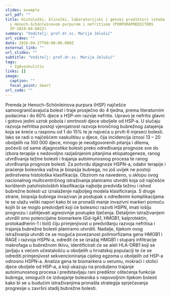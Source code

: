 ```yaml
---
slides: example
url_pdf: ""
title: Histološki, klinički, laboratorijski i genski prediktori ishoda bolesnika
  s Henoch-Schönleinovom purpurom i nefritisom (PURPURAPREDICTORS
  IP-2019-04-8822)
summary: "Voditelj: prof.dr.sc. Marija Jelušić"
url_video: ""
date: 2016-04-27T00:00:00.000Z
external_link: ""
url_slides: ""
subtitle: "Voditelj: prof.dr.sc. Marija Jelušić"
tags:
  - IgAvaskulitis
links: []
image:
  caption: ""
  focal_point: Smart
url_code: ""
---
```

Premda je Henoch-Schönleinova purpura (HSP) najčešće samoograničavajuća bolest i traje prosječno do 4 tjedna, prema literaturnim podacima i do 60% djece s HSP-om razvije nefritis. Upravo je nefritis glavni i gotovo jedini uzrok pobola i smrtnosti djece oboljele od HSP-a. U slučaju razvoja nefritisa postoji vjerojatnost razvoja kroničnog bubrežnog zatajenja koja se kreće u rasponu od 1 do 15% te je najveća u prvih 6 mjeseci bolesti. Iako se radi o najčešćem vaskulitisu u djece, čija incidencija iznosi 13 – 20 oboljelih na 100 000 djece, mnogo je neodgovorenih pitanja i dilema, počevši od same dijagnostike bolesti preko određivanja prognoze sve do izbora terapije s nedovoljno razjašnjenim pitanjima etiopatogeneze, ranog utvrđivanja težine bolesti i trajanja autoimunosnog procesa te ranog utvrđivanja prognoze bolesti. Za potvrdu dijagnoze HSPN-a, odabir terapije i praćenje bolesnika važna je biopsija bubrega, no još uvijek ne postoji jedinstvena histološka klasifikacija. Obzirom na navedeno, u sklopu ovog nacionalnog multicentričnog istraživanja planiramo utvrditi koja od najčešće korištenih patohistoloških klasifikacija najbolje predviđa težinu i ishod bubrežne bolesti uz iznalaženje najboljeg modela klasificiranja. S druge strane, biopsija bubrega invazivan je postupak s određenim komplikacijama te se ulažu veliki napori kako bi se pronašli manje invazivni markeri pomoću kojih bi se moglo predvidjeti koji će bolesnici razviti HSPN, imati lošiju prognozu i zahtijevati agresivnije postupke liječenja. Detaljnim istraživanjem utvrdili smo potencijalne biomarkere (Gd-IgA1, HMGB1, kalprotektin, protokadherin-1 i tioli) čiju primjenjivost u predviđanju razvoja nefritisa i trajanja bubrežne bolesti planiramo utvrditi. Nadalje, tijekom ovog istraživanja utvrdit će se moguća povezanost polimorfizama gena HMGB1 i RAGE i razvoja HSPN-a, odredit će se izražaj HMGB1 i stupanj infiltracije makrofaga u bubrežnom tkivu, identificirati će se aleli HLA-DRB1 koji se javljaju s većom učestalošću u oboljelih u hrvatskoj populaciji te će se odrediti primjenjivost sekvencioniranja cijelog egzoma u oboljelih od HSP-a odnosno HSPN-a. Analiza gena te biomarkera u serumu, mokraći i stolici djece oboljele od HSP-a, a koji ukazuju na produljeno trajanje autoimunosnog procesa i predstavljaju rani prediktor oštećenja funkcije bubrega, omogućit će izdvajanje bolesnika s nepovoljnim tijekom bolesti kako bi se u budućim istraživanjima pronašla strategija sprječavanja progresije u završni stadij bubrežne bolesti.

